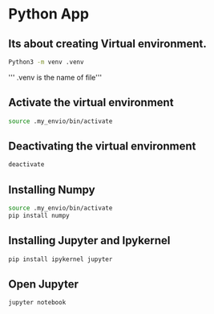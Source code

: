 # Python App

## Its about creating Virtual environment.


```bash 
Python3 -m venv .venv
```

''' .venv is the name of file'''

## Activate the virtual environment

```bash
source .my_envio/bin/activate
```

## Deactivating the virtual environment

```bash
deactivate
```

## Installing Numpy
```bash
source .my_envio/bin/activate
pip install numpy
```

## Installing Jupyter and Ipykernel
```bash
pip install ipykernel jupyter
```
## Open Jupyter
```bash
jupyter notebook
```